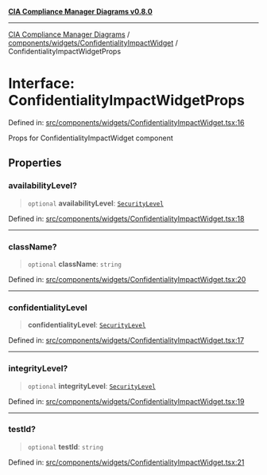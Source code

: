 [**CIA Compliance Manager Diagrams v0.8.0**](../../../../README.md)

***

[CIA Compliance Manager Diagrams](../../../../modules.md) / [components/widgets/ConfidentialityImpactWidget](../README.md) / ConfidentialityImpactWidgetProps

# Interface: ConfidentialityImpactWidgetProps

Defined in: [src/components/widgets/ConfidentialityImpactWidget.tsx:16](https://github.com/Hack23/cia-compliance-manager/blob/cb6149c89796a3270553cf52dea8f2c5b402dd17/src/components/widgets/ConfidentialityImpactWidget.tsx#L16)

Props for ConfidentialityImpactWidget component

## Properties

### availabilityLevel?

> `optional` **availabilityLevel**: [`SecurityLevel`](../../../../types/cia/type-aliases/SecurityLevel.md)

Defined in: [src/components/widgets/ConfidentialityImpactWidget.tsx:18](https://github.com/Hack23/cia-compliance-manager/blob/cb6149c89796a3270553cf52dea8f2c5b402dd17/src/components/widgets/ConfidentialityImpactWidget.tsx#L18)

***

### className?

> `optional` **className**: `string`

Defined in: [src/components/widgets/ConfidentialityImpactWidget.tsx:20](https://github.com/Hack23/cia-compliance-manager/blob/cb6149c89796a3270553cf52dea8f2c5b402dd17/src/components/widgets/ConfidentialityImpactWidget.tsx#L20)

***

### confidentialityLevel

> **confidentialityLevel**: [`SecurityLevel`](../../../../types/cia/type-aliases/SecurityLevel.md)

Defined in: [src/components/widgets/ConfidentialityImpactWidget.tsx:17](https://github.com/Hack23/cia-compliance-manager/blob/cb6149c89796a3270553cf52dea8f2c5b402dd17/src/components/widgets/ConfidentialityImpactWidget.tsx#L17)

***

### integrityLevel?

> `optional` **integrityLevel**: [`SecurityLevel`](../../../../types/cia/type-aliases/SecurityLevel.md)

Defined in: [src/components/widgets/ConfidentialityImpactWidget.tsx:19](https://github.com/Hack23/cia-compliance-manager/blob/cb6149c89796a3270553cf52dea8f2c5b402dd17/src/components/widgets/ConfidentialityImpactWidget.tsx#L19)

***

### testId?

> `optional` **testId**: `string`

Defined in: [src/components/widgets/ConfidentialityImpactWidget.tsx:21](https://github.com/Hack23/cia-compliance-manager/blob/cb6149c89796a3270553cf52dea8f2c5b402dd17/src/components/widgets/ConfidentialityImpactWidget.tsx#L21)
